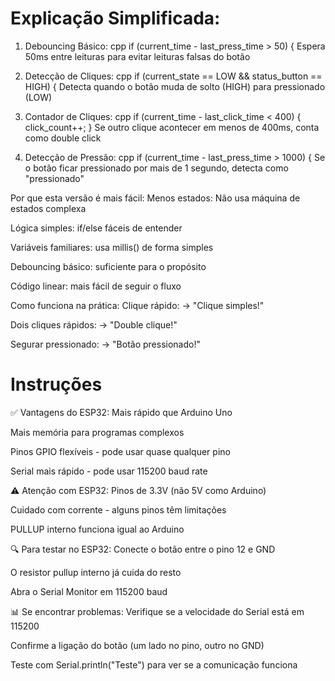 # Explicação Simplificada:

1. Debouncing Básico:
cpp
if (current_time - last_press_time > 50) {
Espera 50ms entre leituras para evitar leituras falsas do botão

2. Detecção de Cliques:
cpp
if (current_state == LOW && status_button == HIGH) {
Detecta quando o botão muda de solto (HIGH) para pressionado (LOW)

3. Contador de Cliques:
cpp
if (current_time - last_click_time < 400) {
  click_count++;
}
Se outro clique acontecer em menos de 400ms, conta como double click

4. Detecção de Pressão:
cpp
if (current_time - last_press_time > 1000) {
Se o botão ficar pressionado por mais de 1 segundo, detecta como "pressionado"

Por que esta versão é mais fácil:
Menos estados: Não usa máquina de estados complexa

Lógica simples: if/else fáceis de entender

Variáveis familiares: usa millis() de forma simples

Debouncing básico: suficiente para o propósito

Código linear: mais fácil de seguir o fluxo

Como funciona na prática:
Clique rápido: → "Clique simples!"

Dois cliques rápidos: → "Double clique!"

Segurar pressionado: → "Botão pressionado!"

# Instruções

✅ Vantagens do ESP32:
Mais rápido que Arduino Uno

Mais memória para programas complexos

Pinos GPIO flexíveis - pode usar quase qualquer pino

Serial mais rápido - pode usar 115200 baud rate

⚠️ Atenção com ESP32:
Pinos de 3.3V (não 5V como Arduino)

Cuidado com corrente - alguns pinos têm limitações

PULLUP interno funciona igual ao Arduino

🔍 Para testar no ESP32:
Conecte o botão entre o pino 12 e GND

O resistor pullup interno já cuida do resto

Abra o Serial Monitor em 115200 baud

📊 Se encontrar problemas:
Verifique se a velocidade do Serial está em 115200

Confirme a ligação do botão (um lado no pino, outro no GND)

Teste com Serial.println("Teste") para ver se a comunicação funciona

